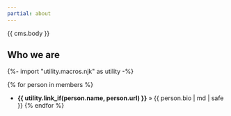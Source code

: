 ```yaml
---
partial: about
---
```


{{ cms.body }}

## Who we are

{%- import "utility.macros.njk" as utility -%}

{% for person in members %}
- **{{ utility.link_if(person.name, person.url) }}** » {{ person.bio | md | safe }}
{% endfor %}
